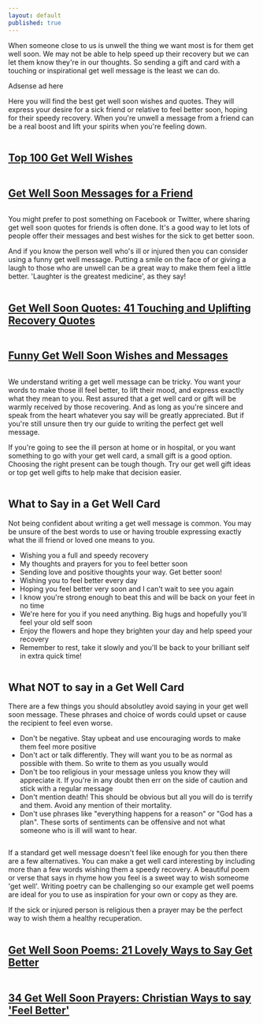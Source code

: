 ```yaml
---
layout: default
published: true
---
```

<p>When someone close to us is unwell the thing we want most is for them get well soon. We may not be able to help speed up their recovery but we can let them know they're in our thoughts. So sending a gift and card with a touching or inspirational get well message is the least we can do. </p>

<p>
Adsense ad here
</p>

<p>
Here you will find the best get well soon wishes and quotes. They will express your desire for a sick friend or relative to feel better soon, hoping for their speedy recovery. When you're unwell a message from a friend can be a real boost and lift your spirits when you're feeling down.</p>

<div class="row">
  <div class="column">
<a href="/get-well-wishes"> <img class="img" src="/img/get-well-soon-wishes.png" alt="" /></a>
<h2><a class="page-link" href="/get-well-wishes">Top 100 Get Well Wishes</a></h2>
</div>

<div class="column">
<a href="/get-well-essages-for-a-friend"> <img class="img" src="/img/get-well-soon-messages-for-a-friend.png" alt="" /></a>
<h2><a class="page-link" href="/get-well-soon-messages-for-a-friend">Get Well Soon Messages for a Friend</a></h2>
</div>
</div>

<p>
You might prefer to post something on Facebook or Twitter, where sharing get well soon quotes for friends is often done. It's a good way to let lots of people offer their messages and best wishes for the sick to get better soon.
</p>

<p>
And if you know the person well who's ill or injured then you can consider using a funny get well message. Putting a smile on the face of or giving a laugh to those who are unwell can be a great way to make them feel a little better. 'Laughter is the greatest medicine', as they say!
</p>

<div class="row">
  <div class="column">
<a href="/get-well-wishes"> <img class="img" src="/img/get-well-soon-quotes.png" alt="" /></a><h2><a class="page-link" href="/get-well-soon-quotes/">Get Well Soon Quotes: 41 Touching and Uplifting Recovery Quotes</a></h2>
</div>

<div class="column">
<a href="/funny-get-well-soon-wishes"> <img class="img" src="/img/funny-get-well-wishes.png" alt="" /></a><h2><a class="page-link" href="/get-well-wishes">Funny Get Well Soon Wishes and Messages</a></h2>
</div>
</div>

<p>
We understand writing a get well message can be tricky. You want your words to make those ill feel better, to lift their mood, and express exactly what they mean to you. Rest assured that a get well card or gift will be warmly received by those recovering. And as long as you're sincere and speak from the heart whatever you say will be greatly appreciated. But if you're still unsure then try our guide to writing the perfect get well message.
</p>

<p>
If you're going to see the ill person at home or in hospital, or you want something to go with your get well card, a small gift is a good option. Choosing the right present can be tough though. Try our get well gift ideas or top get well gifts to help make that decision easier.
</p>

<div class="row">
  <div class="column">

<h2>What to Say in a Get Well Card</h2>
<p>
Not being confident about writing a get well message is common. You may be unsure of the best words to use or having trouble expressing exactly what the ill friend or loved one means to you.
</p>
<ul class="tick">
<li>Wishing you a full and speedy recovery</li>
<li>My thoughts and prayers for you to feel better soon</li>
<li>Sending love and positive thoughts your way. Get better soon!</li>
<li>Wishing you to feel better every day</li>
<li>Hoping you feel better very soon and I can't wait to see you again</li>
<li>I know you're strong enough to beat this and will be back on your feet in no time</li>
<li>We're here for you if you need anything. Big hugs and hopefully you'll feel your old self soon</li>
<li>Enjoy the flowers and hope they brighten your day and help speed your recovery</li>
<li>Remember to rest, take it slowly and you'll be back to your brilliant self in extra quick time!</li>
</ul>

</div>
 
<div class="column"> 
<h2>What NOT to say in a Get Well Card</h2>
<p>
There are a few things you should absolutley avoid saying in your get well soon message. These phrases and choice of words could upset or cause the recipient to feel even worse.
</p>
<ul class="cross">
<li>Don't be negative. Stay upbeat and use encouraging words to make them feel more positive</li>
<li>Don't act or talk differently. They will want you to be as normal as possible with them. So write to them as you usually would</li>
<li>Don't be too religious in your message unless you know they will appreciate it. If you're in any doubt then err on the side of caution and stick with a regular message</li>
<li>Don't mention death! This should be obvious but all you will do is terrify and them. Avoid any mention of their mortality.</li>
<li>Don't use phrases like "everything happens for a reason" or "God has a plan". These sorts of sentiments can be offensive and not what someone who is ill will want to hear.</li>
</ul>  
</div>
</div>

<p>If a standard get well message doesn't feel like enough for you then there are a few alternatives. You can make a get well card interesting by including more than a few words wishing them a speedy recovery. A beautiful poem or verse that says in rhyme how you feel is a sweet way to wish someome 'get well'. Writing poetry can be challenging so our example get well poems are ideal for you to use as inspiration for your own or copy as they are.
</p>

<p>
If the sick or injured person is religious then a prayer may be the perfect way to wish them a healthy recuperation. 
</p>

<div class="row">
  <div class="column">
    <a href="/get-well-poems"> <img class="img" src="/img/get-well-poems.png" alt="" /></a><h2><a class="page-link" href="/get-well-poems">Get Well Soon Poems: 21 Lovely Ways to Say Get Better</a></h2>
</div>

<div class="row">
  <div class="column">
    <a href="/get-well-prayers"> <img class="img" src="/img/get-well-prayers.png" alt="" /></a><h2><a class="page-link" href="/get-well-prayers">34 Get Well Soon Prayers: Christian Ways to say 'Feel Better'</a></h2>
</div>
</div>


